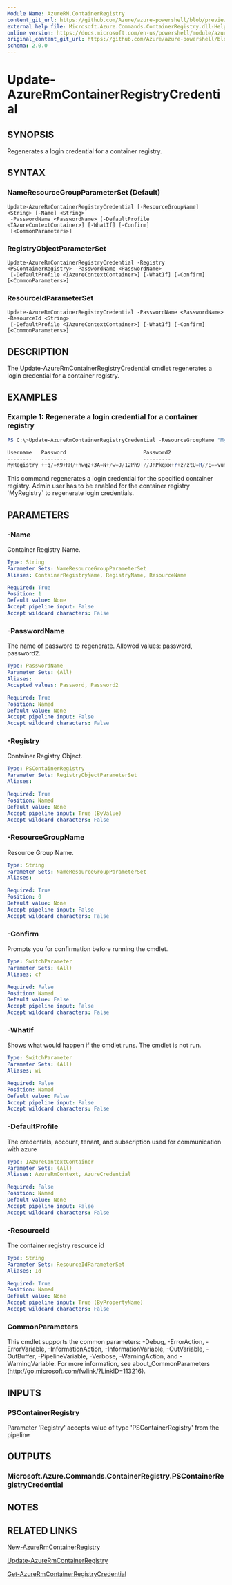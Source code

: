 ```yaml
---
Module Name: AzureRM.ContainerRegistry
content_git_url: https://github.com/Azure/azure-powershell/blob/preview/src/ResourceManager/ContainerRegistry/Commands.ContainerRegistry/help/Update-AzureRmContainerRegistryCredential.md
external help file: Microsoft.Azure.Commands.ContainerRegistry.dll-Help.xml
online version: https://docs.microsoft.com/en-us/powershell/module/azurerm.containerregistry/update-azurermcontainerregistrycredential
original_content_git_url: https://github.com/Azure/azure-powershell/blob/preview/src/ResourceManager/ContainerRegistry/Commands.ContainerRegistry/help/Update-AzureRmContainerRegistryCredential.md
schema: 2.0.0
---
```


# Update-AzureRmContainerRegistryCredential

## SYNOPSIS
Regenerates a login credential for a container registry.

## SYNTAX

### NameResourceGroupParameterSet (Default)
```
Update-AzureRmContainerRegistryCredential [-ResourceGroupName] <String> [-Name] <String>
 -PasswordName <PasswordName> [-DefaultProfile <IAzureContextContainer>] [-WhatIf] [-Confirm]
 [<CommonParameters>]
```

### RegistryObjectParameterSet
```
Update-AzureRmContainerRegistryCredential -Registry <PSContainerRegistry> -PasswordName <PasswordName>
 [-DefaultProfile <IAzureContextContainer>] [-WhatIf] [-Confirm] [<CommonParameters>]
```

### ResourceIdParameterSet
```
Update-AzureRmContainerRegistryCredential -PasswordName <PasswordName> -ResourceId <String>
 [-DefaultProfile <IAzureContextContainer>] [-WhatIf] [-Confirm] [<CommonParameters>]
```

## DESCRIPTION
The Update-AzureRmContainerRegistryCredential cmdlet regenerates a login credential for a container registry.

## EXAMPLES

### Example 1: Regenerate a login credential for a container registry
```powershell
PS C:\>Update-AzureRmContainerRegistryCredential -ResourceGroupName "MyResourceGroup" -Name "MyRegistry" -PasswordName "Password"

Username   Password                         Password2
--------   --------                         ---------
MyRegistry ++q/=K9+RH/+hwg2+3A=N+/w=J/12Ph9 //JRPkgxx+r+z/ztU=R//E==vum=pRKL
```

This command regenerates a login credential for the specified container registry.
Admin user has to be enabled for the container registry \`MyRegistry\` to regenerate login credentials.

## PARAMETERS

### -Name
Container Registry Name.

```yaml
Type: String
Parameter Sets: NameResourceGroupParameterSet
Aliases: ContainerRegistryName, RegistryName, ResourceName

Required: True
Position: 1
Default value: None
Accept pipeline input: False
Accept wildcard characters: False
```

### -PasswordName
The name of password to regenerate.
Allowed values: password, password2.

```yaml
Type: PasswordName
Parameter Sets: (All)
Aliases: 
Accepted values: Password, Password2

Required: True
Position: Named
Default value: None
Accept pipeline input: False
Accept wildcard characters: False
```

### -Registry
Container Registry Object.

```yaml
Type: PSContainerRegistry
Parameter Sets: RegistryObjectParameterSet
Aliases: 

Required: True
Position: Named
Default value: None
Accept pipeline input: True (ByValue)
Accept wildcard characters: False
```

### -ResourceGroupName
Resource Group Name.

```yaml
Type: String
Parameter Sets: NameResourceGroupParameterSet
Aliases: 

Required: True
Position: 0
Default value: None
Accept pipeline input: False
Accept wildcard characters: False
```

### -Confirm
Prompts you for confirmation before running the cmdlet.

```yaml
Type: SwitchParameter
Parameter Sets: (All)
Aliases: cf

Required: False
Position: Named
Default value: False
Accept pipeline input: False
Accept wildcard characters: False
```

### -WhatIf
Shows what would happen if the cmdlet runs.
The cmdlet is not run.

```yaml
Type: SwitchParameter
Parameter Sets: (All)
Aliases: wi

Required: False
Position: Named
Default value: False
Accept pipeline input: False
Accept wildcard characters: False
```

### -DefaultProfile
The credentials, account, tenant, and subscription used for communication with azure

```yaml
Type: IAzureContextContainer
Parameter Sets: (All)
Aliases: AzureRmContext, AzureCredential

Required: False
Position: Named
Default value: None
Accept pipeline input: False
Accept wildcard characters: False
```

### -ResourceId
The container registry resource id

```yaml
Type: String
Parameter Sets: ResourceIdParameterSet
Aliases: Id

Required: True
Position: Named
Default value: None
Accept pipeline input: True (ByPropertyName)
Accept wildcard characters: False
```

### CommonParameters
This cmdlet supports the common parameters: -Debug, -ErrorAction, -ErrorVariable, -InformationAction, -InformationVariable, -OutVariable, -OutBuffer, -PipelineVariable, -Verbose, -WarningAction, and -WarningVariable. For more information, see about_CommonParameters (http://go.microsoft.com/fwlink/?LinkID=113216).

## INPUTS

### PSContainerRegistry
Parameter 'Registry' accepts value of type 'PSContainerRegistry' from the pipeline

## OUTPUTS

### Microsoft.Azure.Commands.ContainerRegistry.PSContainerRegistryCredential

## NOTES

## RELATED LINKS

[New-AzureRmContainerRegistry](New-AzureRmContainerRegistry.md)

[Update-AzureRmContainerRegistry](Update-AzureRmContainerRegistry.md)

[Get-AzureRmContainerRegistryCredential](Get-AzureRmContainerRegistryCredential.md)